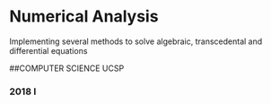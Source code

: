 # Numerical Analysis
Implementing several methods to solve algebraic, transcedental and differential equations

##COMPUTER SCIENCE UCSP 
###  2018 I